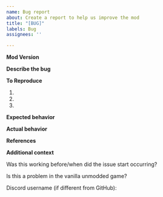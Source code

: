 ```yaml
---
name: Bug report
about: Create a report to help us improve the mod
title: "[BUG]"
labels: Bug
assignees: ''

---
```


<!-- ⚠⚠ Do not delete this issue template! ⚠⚠ -->
<!-- Issues that do not use the issue template are likely to be ignored and closed. -->
<!-- Please do NOT open an issue for multiple problems in separate areas. Issues for general inaccuracies in ONE specific area are acceptable. -->


**Mod Version**
<!-- Either a release version or "master" for the latest master branch. -->
<!-- If you used the A32NX-master.zip, or the Dev version from the installer, paste the contents from the build_info.txt here -->


**Describe the bug**
<!-- A clear and concise description of what the bug is. -->


**To Reproduce**
<!-- Steps to reproduce the behavior. -->
<!-- We need to know how you encountered the bug to properly troubleshoot the issue. -->
1.
2.
3.


**Expected behavior**
<!-- A clear and concise description of what you expected to happen. -->


**Actual behavior**
<!-- A clear and concise description of what actually happened. -->


**References**
<!-- If applicable, add screenshots or videos to help explain your problem. -->


**Additional context**
<!-- Add any other context about the problem here. -->

Was this working before/when did the issue start occurring?

Is this a problem in the vanilla unmodded game?

<!-- You may optionally provide your discord username, so that we may contact you directly about the issue. -->
Discord username (if different from GitHub):
